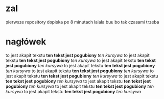 # zal
pierwsze repository 
dopiska po 8 minutach
lalala
buu
bo tak czasami trzeba


# nagłówek

to jest akapit tekstu **ten tekst jest pogubiony** *ten kursywa* to jest akapit tekstu **ten tekst jest pogubiony** *ten kursywa* to jest akapit tekstu **ten tekst jest pogubiony** *ten kursywa* to jest akapit tekstu **ten tekst jest pogubiony** *ten kursywa* to jest akapit tekstu **ten tekst jest pogubiony** *ten kursywa* to jest akapit tekstu **ten tekst jest pogubiony** *ten kursywa* to jest akapit tekstu **ten tekst jest pogubiony** *ten kursywa* to jest akapit tekstu **ten tekst jest pogubiony** *ten kursywa* to jest akapit tekstu **ten tekst jest pogubiony** *ten kursywa* to jest akapit tekstu **ten tekst jest pogubiony** *ten kursywa* 
